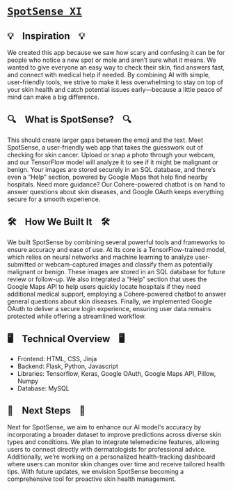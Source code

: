 # [`SpotSense XI`](https://devpost.com/software/skin-analyzer)

## 💡 &nbsp;&nbsp;&nbsp;**Inspiration**&nbsp;&nbsp;&nbsp; 💡
We created this app because we saw how scary and confusing it can be for people who notice a new spot or mole and aren’t sure what it means. We wanted to give everyone an easy way to check their skin, find answers fast, and connect with medical help if needed. By combining AI with simple, user-friendly tools, we strive to make it less overwhelming to stay on top of your skin health and catch potential issues early—because a little peace of mind can make a big difference.

## 🔍 &nbsp;&nbsp;&nbsp;**What is SpotSense?**&nbsp;&nbsp;&nbsp; 🔍
This should create larger gaps between the emoji and the text.
Meet SpotSense, a user-friendly web app that takes the guesswork out of checking for skin cancer. Upload or snap a photo through your webcam, and our TensorFlow model will analyze it to see if it might be malignant or benign. Your images are stored securely in an SQL database, and there’s even a “Help” section, powered by Google Maps that help find nearby hospitals. Need more guidance? Our Cohere-powered chatbot is on hand to answer questions about skin diseases, and Google OAuth keeps everything secure for a smooth experience.

## 🛠️ &nbsp;&nbsp;&nbsp;**How We Built It**&nbsp;&nbsp;&nbsp; 🛠️
We built SpotSense by combining several powerful tools and frameworks to ensure accuracy and ease of use. At its core is a TensorFlow-trained model, which relies on neural networks and machine learning to analyze user-submitted or webcam-captured images and classify them as potentially malignant or benign. These images are stored in an SQL database for future review or follow-up. We also integrated a “Help” section that uses the Google Maps API to help users quickly locate hospitals if they need additional medical support, employing a Cohere-powered chatbot to answer general questions about skin diseases. Finally, we implemented Google OAuth to deliver a secure login experience, ensuring user data remains protected while offering a streamlined workflow.

## 🖥 &nbsp;&nbsp;&nbsp;**Technical Overview**&nbsp;&nbsp;&nbsp; 🖥
- Frontend: HTML, CSS, Jinja
- Backend: Flask, Python, Javascript
- Libraries: Tensorflow, Keras, Google OAuth, Google Maps API, Pillow, Numpy
- Database: MySQL

## 🚀 &nbsp;&nbsp;&nbsp;**Next Steps**&nbsp;&nbsp;&nbsp; 🚀
Next for SpotSense, we aim to enhance our AI model's accuracy by incorporating a broader dataset to improve predictions across diverse skin types and conditions. We plan to integrate telemedicine features, allowing users to connect directly with dermatologists for professional advice. Additionally, we’re working on a personalized health-tracking dashboard where users can monitor skin changes over time and receive tailored health tips. With future updates, we envision SpotSense becoming a comprehensive tool for proactive skin health management.
